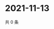 # 2021-11-13

共 0 条

<!-- BEGIN WEIBO -->
<!-- 最后更新时间 Sat Nov 13 2021 18:15:23 GMT+0800 (China Standard Time) -->

<!-- END WEIBO -->
